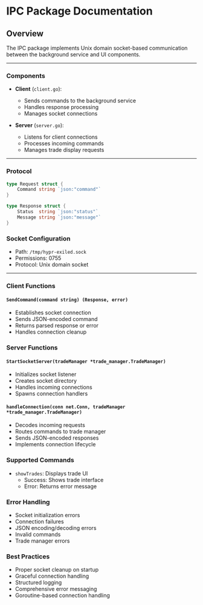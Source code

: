 # IPC Package Documentation

## Overview

The IPC package implements Unix domain socket-based communication between the background service and UI components.

---

### Components

- **Client** (`client.go`):
  - Sends commands to the background service
  - Handles response processing
  - Manages socket connections

- **Server** (`server.go`):
  - Listens for client connections
  - Processes incoming commands
  - Manages trade display requests

---

### Protocol

```go
type Request struct {
    Command string `json:"command"`
}

type Response struct {
    Status  string `json:"status"`
    Message string `json:"message"`
}
```

### Socket Configuration
- Path: `/tmp/hypr-exiled.sock`
- Permissions: 0755
- Protocol: Unix domain socket

---

### Client Functions

#### `SendCommand(command string) (Response, error)`
- Establishes socket connection
- Sends JSON-encoded command
- Returns parsed response or error
- Handles connection cleanup

### Server Functions

#### `StartSocketServer(tradeManager *trade_manager.TradeManager)`
- Initializes socket listener
- Creates socket directory
- Handles incoming connections
- Spawns connection handlers

#### `handleConnection(conn net.Conn, tradeManager *trade_manager.TradeManager)`
- Decodes incoming requests
- Routes commands to trade manager
- Sends JSON-encoded responses
- Implements connection lifecycle

### Supported Commands

- `showTrades`: Displays trade UI
  - Success: Shows trade interface
  - Error: Returns error message

### Error Handling

- Socket initialization errors
- Connection failures
- JSON encoding/decoding errors
- Invalid commands
- Trade manager errors

### Best Practices

- Proper socket cleanup on startup
- Graceful connection handling
- Structured logging
- Comprehensive error messaging
- Goroutine-based connection handling

